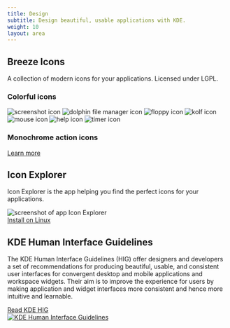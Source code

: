 ```yaml
---
title: Design
subtitle: Design beautiful, usable applications with KDE.
weight: 10
layout: area
---
```


<section>
  <div class="container text-center">
    <h2>Breeze Icons</h2>
    <p>A collection of modern icons for your applications. Licensed under LGPL.</p>
    <h3 class="mb-4">Colorful icons</h3>
    <div class="mx-auto mb-4">
    <div class="icons-grid">
      <img src="app-icons/org.kde.spectacle.svg" alt="screenshot icon" /> 
      <img src="app-icons/org.kde.dolphin.svg" alt="dolphin file manager icon" /> 
      <img src="app-icons/org.kde.kfloppy.svg" alt="floppy icon" /> 
      <img src="app-icons/org.kde.kolf.svg" alt="kolf icon" /> 
      <img src="app-icons/org.kde.kmousetool.svg" alt="mouse icon" /> 
      <img src="app-icons/org.kde.khelpcenter.svg" alt="help icon" /> 
      <img src="app-icons/org.kde.ktimer.svg" alt="timer icon" /> 
    </div>
    </div>
    <h3 class="mb-4">Monochrome action icons</h3>
    <div class="mx-auto mb-4">
    <div class="icons-grid icons-grid-small">
     <i class="icon icon_format-text-code"></i>
     <i class="icon icon_media-repeat-album-amarok"></i>
     <i class="icon icon_text_vert_kern"></i>
     <i class="icon icon_help-about"></i>
     <i class="icon icon_news-subscribe"></i>
     <i class="icon icon_noisereduction"></i>
     <i class="icon icon_filename-filetype-amarok"></i>
     <i class="icon icon_color-picker"></i>
     <i class="icon icon_food"></i>
     <i class="icon icon_document-print"></i>
     <i class="icon icon_mail-mark-read"></i>
     <i class="icon icon_edit-cut"></i>
     <i class="icon icon_edit-copy"></i>
     <i class="icon icon_gnumeric-protection-yes"></i>
    </div>
    </div>
    <div class="text-align"><a href="/frameworks/breeze-icons" class="learn-more">Learn more</a></div>
  </div>
</section>

<section>
  <div class="container text-center">
    <h2>Icon Explorer</h2>
    <p>Icon Explorer is the app helping you find the perfect icons for your applications.</p>
    <div class="text-center">
      <img class="w-75 mx-auto img-fluid shadow" src="https://cdn.kde.org/screenshots/cuttlefish/cuttlefish.png" alt="screenshot of app Icon Explorer" />
    </div>
    <a class="noblefir ml-auto align-self-center mt-4" id="install-button" href="appstream://org.kde.plasma.iconexplorer" data-windows="">
      <span id="install-msg">Install on Linux</span>
    </a>
  </div>
</section>

<section>
  <div class="container text-center">
    <h2>KDE Human Interface Guidelines</h2>
    <p>The KDE Human Interface Guidelines (HIG) offer designers and developers a set of recommendations for producing beautiful, usable, and consistent user interfaces for convergent desktop and mobile applications and workspace widgets. Their aim is to improve the experience for users by making application and widget interfaces more consistent and hence more intuitive and learnable.</p>
    <div class="text-center mt-3 mb-4">
      <a href="/hig" class="learn-more">Read KDE HIG</a> 
    </div>
    <a href="/hig"><img class="w-100 img-fluid" src="/hig/HIGDesignVisionFullBleed.png" alt="KDE Human Interface Guidelines" /></a>
  </div>
</section>
